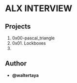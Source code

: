 # ALX INTERVIEW

## Projects

1. 0x00-pascal_triangle
2. 0x01. Lockboxes
3. 

## Author

- **@waltertaya**
